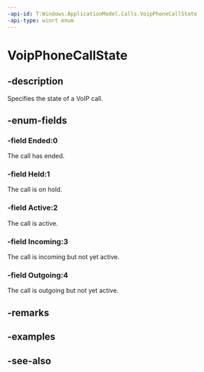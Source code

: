 ```yaml
---
-api-id: T:Windows.ApplicationModel.Calls.VoipPhoneCallState
-api-type: winrt enum
---
```


<!-- Enumeration syntax
public enum Windows.ApplicationModel.Calls.VoipPhoneCallState : int
-->

# VoipPhoneCallState

## -description
Specifies the state of a VoIP call.

## -enum-fields
### -field Ended:0
The call has ended.

### -field Held:1
The call is on hold.

### -field Active:2
The call is active.

### -field Incoming:3
The call is incoming but not yet active.

### -field Outgoing:4
The call is outgoing but not yet active.


## -remarks

## -examples

## -see-also